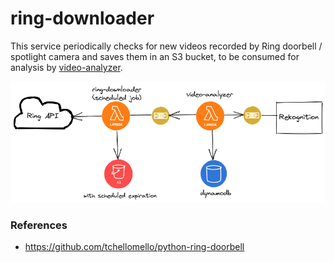 # ring-downloader
This service periodically checks for new videos recorded by Ring doorbell / spotlight camera and saves them in an S3 bucket, to be consumed for analysis by [video-analyzer](https://github.com/sharathgopinath/video-analyzer).

<img src=".img/architecture.png" width="700">

### References
* https://github.com/tchellomello/python-ring-doorbell
